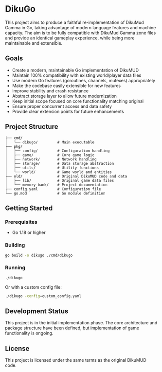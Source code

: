 # DikuGo

This project aims to produce a faithful re-implementation of DikuMud Gamma in Go, taking advantage of modern language features and machine capacity. The aim is to be fully compatible with DikuMud Gamma zone files and provide an identical gameplay experience, while being more maintainable and extensible.

## Goals

- Create a modern, maintainable Go implementation of DikuMUD
- Maintain 100% compatibility with existing world/player data files
- Use modern Go features (goroutines, channels, mutexes) appropriately
- Make the codebase easily extensible for new features
- Improve stability and crash resistance
- Abstract storage layer to allow future modernization
- Keep initial scope focused on core functionality matching original
- Ensure proper concurrent access and data safety
- Provide clear extension points for future enhancements

## Project Structure

```
├── cmd/
│   └── dikugo/         # Main executable
├── pkg/
│   ├── config/         # Configuration handling
│   ├── game/           # Core game logic
│   ├── network/        # Network handling
│   ├── storage/        # Data storage abstraction
│   ├── utils/          # Utility functions
│   └── world/          # Game world and entities
├── old/                # Original DikuMUD code and data
│   ├── lib/            # Original game data files
│   └── memory-bank/    # Project documentation
├── config.yaml         # Configuration file
└── go.mod              # Go module definition
```

## Getting Started

### Prerequisites

- Go 1.18 or higher

### Building

```bash
go build -o dikugo ./cmd/dikugo
```

### Running

```bash
./dikugo
```

Or with a custom config file:

```bash
./dikugo -config=custom_config.yaml
```

## Development Status

This project is in the initial implementation phase. The core architecture and package structure have been defined, but implementation of game functionality is ongoing.

## License

This project is licensed under the same terms as the original DikuMUD code.
